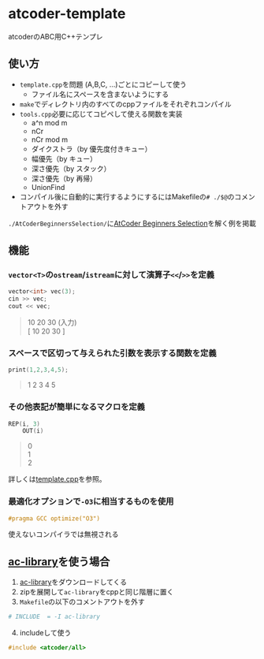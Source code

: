 # atcoder-template
atcoderのABC用C++テンプレ

## 使い方
- `template.cpp`を問題 (A,B,C, ...)ごとにコピーして使う
    - ファイル名にスペースを含まないようにする
- `make`でディレクトリ内のすべてのcppファイルをそれぞれコンパイル
- `tools.cpp`必要に応じてコピペして使える関数を実装
    - a^n mod m
    - nCr
    - nCr mod m
    - ダイクストラ（by 優先度付きキュー）
    - 幅優先（by キュー）
    - 深さ優先（by スタック）
    - 深さ優先（by 再帰）
    - UnionFind
- コンパイル後に自動的に実行するようにするにはMakefileの`# ./$@`のコメントアウトを外す

`./AtCoderBeginnersSelection/`に[AtCoder Beginners Selection](https://atcoder.jp/contests/abs/tasks)を解く例を掲載


## 機能
### `vector<T>`の`ostream`/`istream`に対して演算子`<<`/`>>`を定義
```c++
vector<int> vec(3);
cin >> vec;
cout << vec;
```
>10 20 30 (入力)<br>
>[ 10 20 30 ]

### スペースで区切って与えられた引数を表示する関数を定義
```c++
print(1,2,3,4,5);
```
>1 2 3 4 5

### その他表記が簡単になるマクロを定義
```c++
REP(i, 3)
    OUT(i)
```
>0<br>
>1<br>
>2<br>

詳しくは[template.cpp](./template.cpp)を参照。

### 最適化オプションで`-O3`に相当するものを使用
```c++
#pragma GCC optimize("O3")
```
使えないコンパイラでは無視される

## [ac-library](https://atcoder.github.io/ac-library/document_ja/index.html)を使う場合
1. [ac-library](https://github.com/atcoder/ac-library/releases)をダウンロードしてくる
2. zipを展開して`ac-library`をcppと同じ階層に置く
3. `Makefile`の以下のコメントアウトを外す
```makefile
# INCLUDE  = -I ac-library
```
4. includeして使う
```c++
#include <atcoder/all>
```
